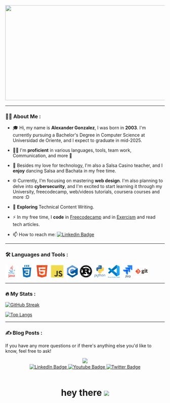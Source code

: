 
<div align="center">
  <img src="https://media.giphy.com/media/Basrh159dGwKY/giphy.gif" width="600" height="300"/>
</div>

---

### 👩‍💻 About Me :

- 🎓 Hi, my name is <b>Alexander Gonzalez</b>, I was born in <b>2003</b>. I'm currently pursuing a Bachelor's Degree in Computer Science at Universidad de Oriente, and I expect to graduate in mid-2025.

- 👩‍💻 I'm <b>proficient</b> in various languages, tools, team work, Communication, and more 🖤

- 🎵 Besides my love for technology, I'm also a Salsa Casino teacher, and I <b>enjoy</b> dancing Salsa and Bachata in my free time.

- 🌐 Currently, I'm focusing on mastering <b>web design</b>. I'm also planning to delve into <b>cybersecurity</b>, and I'm excited to start learning it through my University, freecodecamp, web/videos tutorials, coursera courses and more :D

- 🌱 <b>Exploring</b> Technical Content Writing.

- ⚡ In my free time, I <b>code</b> in <a href="https://www.freecodecamp.org">Freecodecamp</a> and in <a href="https://exercism.org" target="_blank">Exercism</a> and read tech articles.

- 📫 How to reach me:  [![Linkedin Badge](https://img.shields.io/badge/-AlexMGP7-blue?style=flat&logo=Linkedin&logoColor=white)](https://www.linkedin.com/in/alexander-gonz%C3%A1lez-67496a1a6/)

---

### 🛠️ Languages and Tools :

<div id="languages">
  <img src="https://github.com/devicons/devicon/blob/master/icons/java/java-original-wordmark.svg" title="Java" alt="Java" width="40" height="40"/>&nbsp;
  <img src="https://github.com/devicons/devicon/blob/master/icons/css3/css3-plain-wordmark.svg"  title="CSS3" alt="CSS" width="40" height="40"/>&nbsp;
  <img src="https://github.com/devicons/devicon/blob/master/icons/html5/html5-original.svg" title="HTML5" alt="HTML" width="40" height="40"/>&nbsp;
  <img src="https://github.com/devicons/devicon/blob/master/icons/javascript/javascript-original.svg" title="JavaScript" alt="JavaScript" width="40" height="40"/>&nbsp;
  <img src="https://github.com/devicons/devicon/blob/master/icons/c/c-original.svg" title="C" **alt="C" width="40" height="40"/>
  <img src="https://github.com/devicons/devicon/blob/master/icons/rust/rust-plain.svg" title="Rust" **alt="Rust" width="40" height="40"/>
  <img src="https://github.com/devicons/devicon/blob/master/icons/python/python-original-wordmark.svg" title="Rust" **alt="Rust" width="40" height="40"/>
  <img src="https://github.com/devicons/devicon/blob/master/icons/vscode/vscode-original-wordmark.svg" title="Jira" **alt="Jira" width="40" height="40"/>
  <img src="https://github.com/devicons/devicon/blob/master/icons/jira/jira-original-wordmark.svg" title="Jira" **alt="Jira" width="40" height="40"/>
  <img src="https://github.com/devicons/devicon/blob/master/icons/git/git-original-wordmark.svg" title="Git" **alt="Git" width="40" height="40"/>
</div>

---

### 🔥 My Stats :

[![GitHub Streak](http://github-readme-streak-stats.herokuapp.com?user=AlexMGP7&theme=dark)](https://git.io/streak-stats)

[![Top Langs](https://github-readme-stats.vercel.app/api/top-langs/?username=AlexMGP7&layout=compact&theme=dark)](https://github.com/anuraghazra/github-readme-stats)

---

### ✍️ Blog Posts :

<!-- blog-post-list:start -->
<!-- blog-post-list:end -->

If you have any more questions or if there's anything else you'd like to know, feel free to ask!

<div id="header" align="center">
  <img src="https://media.giphy.com/media/v1.Y2lkPTc5MGI3NjExNDYwOTI4YWQ0Y2M3ZWFkNWU4OWU2ODBjNjA1ODk5MTg5YzNlMGE0OSZlcD12MV9pbnRlcm5hbF9naWZzX2dpZklkJmN0PXM/gjrYDwbjnK8x36xZIO/giphy.gif" width="200"/>
</div>

<div id="badges" align="center">
  <a href="https://www.linkedin.com/in/alexander-gonz%C3%A1lez-67496a1a6/">
    <img src="https://img.shields.io/badge/LinkedIn-blue?style=for-the-badge&logo=linkedin&logoColor=white" alt="LinkedIn Badge"/>
  </a>
  <a href="https://www.youtube.com/channel/UCBalRazSHzduy92EZzVxbUA">
    <img src="https://img.shields.io/badge/YouTube-red?style=for-the-badge&logo=youtube&logoColor=white" alt="Youtube Badge"/>
  </a>
  <a href="https://twitter.com/apastena">
    <img src="https://img.shields.io/badge/Twitter-blue?style=for-the-badge&logo=twitter&logoColor=white" alt="Twitter Badge"/>
  </a>
</div>

<div id="counter" align="center"><img src="https://komarev.com/ghpvc/?username=AlexMGP7&style=flat-square&color=blue" alt=""/></div>

<div id="hi" align="center"><h1>
  hey there
  <img src="https://media.giphy.com/media/hvRJCLFzcasrR4ia7z/giphy.gif" width="30px"/>
</h1></div>


